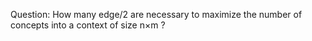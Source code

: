 Question: How many edge/2 are necessary to maximize the number of concepts into a context of size n×m ?
